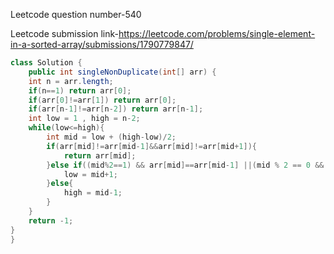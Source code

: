 Leetcode question number-540


Leetcode submission link-https://leetcode.com/problems/single-element-in-a-sorted-array/submissions/1790779847/


```java
class Solution {
    public int singleNonDuplicate(int[] arr) {
    int n = arr.length;
    if(n==1) return arr[0];
    if(arr[0]!=arr[1]) return arr[0];
    if(arr[n-1]!=arr[n-2]) return arr[n-1];
    int low = 1 , high = n-2;
    while(low<=high){
        int mid = low + (high-low)/2;
        if(arr[mid]!=arr[mid-1]&&arr[mid]!=arr[mid+1]){
            return arr[mid];
        }else if((mid%2==1) && arr[mid]==arr[mid-1] ||(mid % 2 == 0 && arr[mid] == arr[mid+1])){
            low = mid+1;
        }else{
            high = mid-1;
        }
    }
    return -1;
}
}

